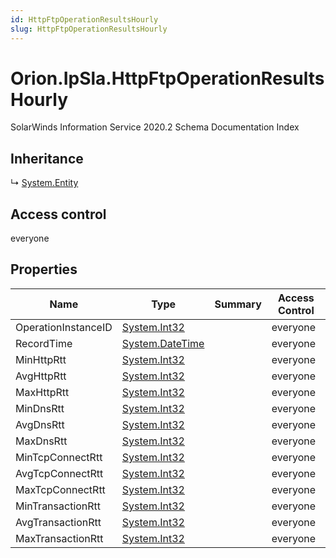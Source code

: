```yaml
---
id: HttpFtpOperationResultsHourly
slug: HttpFtpOperationResultsHourly
---
```


# Orion.IpSla.HttpFtpOperationResultsHourly

SolarWinds Information Service 2020.2 Schema Documentation Index

## Inheritance

↳ [System.Entity](./../System/Entity)

## Access control

everyone

## Properties

| Name | Type | Summary | Access Control |
| ------ | ------ | ------ | ------ |
| OperationInstanceID | [System.Int32](https://docs.microsoft.com/en-us/dotnet/api/system.int32) |  | everyone |
| RecordTime | [System.DateTime](https://docs.microsoft.com/en-us/dotnet/api/system.datetime) |  | everyone |
| MinHttpRtt | [System.Int32](https://docs.microsoft.com/en-us/dotnet/api/system.int32) |  | everyone |
| AvgHttpRtt | [System.Int32](https://docs.microsoft.com/en-us/dotnet/api/system.int32) |  | everyone |
| MaxHttpRtt | [System.Int32](https://docs.microsoft.com/en-us/dotnet/api/system.int32) |  | everyone |
| MinDnsRtt | [System.Int32](https://docs.microsoft.com/en-us/dotnet/api/system.int32) |  | everyone |
| AvgDnsRtt | [System.Int32](https://docs.microsoft.com/en-us/dotnet/api/system.int32) |  | everyone |
| MaxDnsRtt | [System.Int32](https://docs.microsoft.com/en-us/dotnet/api/system.int32) |  | everyone |
| MinTcpConnectRtt | [System.Int32](https://docs.microsoft.com/en-us/dotnet/api/system.int32) |  | everyone |
| AvgTcpConnectRtt | [System.Int32](https://docs.microsoft.com/en-us/dotnet/api/system.int32) |  | everyone |
| MaxTcpConnectRtt | [System.Int32](https://docs.microsoft.com/en-us/dotnet/api/system.int32) |  | everyone |
| MinTransactionRtt | [System.Int32](https://docs.microsoft.com/en-us/dotnet/api/system.int32) |  | everyone |
| AvgTransactionRtt | [System.Int32](https://docs.microsoft.com/en-us/dotnet/api/system.int32) |  | everyone |
| MaxTransactionRtt | [System.Int32](https://docs.microsoft.com/en-us/dotnet/api/system.int32) |  | everyone |

